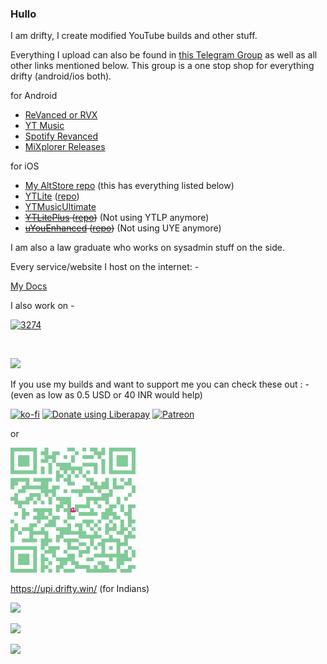 ### Hullo

I am drifty, I create modified YouTube builds and other stuff.

Everything I upload can also be found in [this Telegram Group](https://003274.xyz/megalomania) as well as all other links mentioned below. This group is a one stop shop for everything drifty (android/ios both).

for Android 
- [ReVanced or RVX](https://003274.xyz/yt)
- [YT Music](https://003274.xyz/ytm)
- [Spotify Revanced](https://003274.xyz/spotify)
- [MiXplorer Releases](https://003274.xyz/mix)
  
for iOS
- [My AltStore repo](https://003274.xyz/altstore) (this has everything listed below)
- [YTLite](https://view.drifty.win/view/app/?source=https://raw.githubusercontent.com/driftywinds/driftywinds.github.io/master/AltStore/apps.json&id=com.google.ios.youtube) ([repo](https://github.com/driftywinds/YTLite))
- [YTMusicUltimate](https://view.drifty.win/view/app/?source=https://driftywinds.github.io/AltStore/apps.json&id=com.google.ios.youtubemusic) 
- ~~[YTLitePlus](https://ios.drifty.win/view/app/?source=https://driftywinds.github.io/AltStore/apps.json&id=com.google.ios.youtubeytlp) ([repo](https://github.com/driftywinds/YTLitePlus/))~~ (Not using YTLP anymore)
- ~~[uYouEnhanced](https://ios.drifty.win/view/app/?source=https://driftywinds.github.io/AltStore/apps.json&id=com.google.ios.youtube) ([repo](https://github.com/driftywinds/uYouEnhanced))~~ (Not using UYE anymore)

I am also a law graduate who works on sysadmin stuff on the side.

Every service/website I host on the internet: - 

[My Docs](https://docs.drifty.win/services/misc)

I also work on -

<a href="https://www.003274.xyz/" target="_blank"><img alt= "3274" src="https://i.ibb.co/3TfCh7r/small.png"></a>

</br>

![](https://komarev.com/ghpvc/?username=driftywinds&label=Page+Views&color=brightgreen&style=for-the-badge)

If you use my builds and want to support me you can check these out : - (even as low as 0.5 USD or 40 INR would help)

[![ko-fi](https://ko-fi.com/img/githubbutton_sm.svg)](https://ko-fi.com/driftywinds) <noscript><a href="https://liberapay.com/driftywinds/donate" target="_blank"><img alt="Donate using Liberapay" src="https://liberapay.com/assets/widgets/donate.svg"></a></noscript> <noscript><a href="https://www.patreon.com/bePatron?u=67102544" data-patreon-widget-type="become-patron-button" target="_blank"><img alt="Patreon" src="https://i.ibb.co/th46pRP/30-height.png"></a></noscript> 

or

<img alt="UPI" src="https://raw.githubusercontent.com/driftywinds/driftywinds/main/Images/dwUPI100x100(2).svg"></a></noscript> 

https://upi.drifty.win/ (for Indians)

<div align="left">
  <img src="https://stats.drifty.win/api?username=driftywinds&show_icons=true&count_private=true&theme=omni&include_all_commits=true" />
</div>

![](https://gamer2810.github.io/steam-miniprofile/?interactive=true&accountId=437560357)

![](https://hit.yhype.me/github/profile?user_id=63164617)
